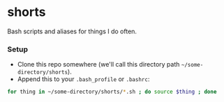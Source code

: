 # shorts
Bash scripts and aliases for things I do often.

### Setup
- Clone this repo somewhere (we'll call this directory path `~/some-directory/shorts`).
- Append this to your `.bash_profile` or `.bashrc`:

```sh
for thing in ~/some-directory/shorts/*.sh ; do source $thing ; done
```
